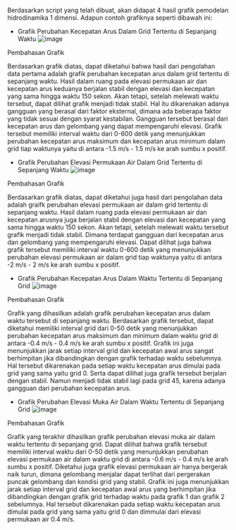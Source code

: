 Berdasarkan script yang telah dibuat, akan didapat 4 hasil grafik pemodelan hidrodinamika 1 dimensi. Adapun contoh grafiknya seperti dibawah ini:
- Grafik Perubahan Kecepatan Arus Dalam Grid Tertentu di Sepanjang Waktu
![image](https://user-images.githubusercontent.com/105954598/170166245-84248f48-e3e6-49b5-add1-64c94fb3e7dc.png)

Pembahasan Grafik

Berdasarkan grafik diatas, dapat diketahui bahwa hasil dari pengolahan data pertama adalah grafik perubahan kecepatan arus dalam grid tertentu di sepanjang waktu. Hasil dalam ruang pada elevasi permukaan air dan kecepatan arus keduanya berjalan stabil dengan elevasi dan kecepatan yang sama hingga waktu 150 sekon. Akan tetapi, setelah melewati waktu tersebut, dapat dilihat grafik menjadi tidak stabil. Hal itu dikarenakan adanya gangguan yang berasal dari faktor eksternal, dimana ada beberapa faktor yang tidak sesuai dengan syarat kestabilan. Gangguan tersebut berasal dari kecepatan arus dan gelombang yang dapat mempengaruhi elevasi. Grafik tersebut memiliki interval waktu dari 0-600 detik yang menunjukkan perubahan kecepatan arus maksimum dan kecepatan arus minimum dalam grid tiap waktunya yaitu di antara -1.5 m/s - 1.5 m/s ke arah sumbu x positif. 


- Grafik Perubahan Elevasi Permukaan Air Dalam Grid Tertentu di Sepanjang Waktu
![image](https://user-images.githubusercontent.com/105954598/170166599-e62d43d0-9f07-41fd-ab14-da3bd229bc22.png)

Pembahasan Grafik

Berdasarkan grafik diatas, dapat diketahui juga hasil dari pengolahan data adalah graifk perubahan elevasi permukaan air dalam grid tertentu di sepanjang waktu. Hasil dalam ruang pada elevasi permukaan air dan kecepatan arusnya juga berjalan stabil dengan elevasi dan kecepatan yang sama hingga waktu 150 sekon. Akan tetapi, setelah melewati waktu tersebut grafik menjadi tidak stabil. Dimana terdapat gangguan dari kecepatan arus dan gelombang yang mempengaruhi elevasi. Dapat dilihat juga bahwa grafik tersebut memiliki interval waktu 0-600 detik yang menunjukkan perubahan elevasi permukaan air dalam grid tiap waktunya yaitu di antara -2 m/s - 2 m/s ke arah sumbu x positif.


- Grafik Perubahan Kecepatan Arus Dalam Waktu Tertentu di Sepanjang Grid
![image](https://user-images.githubusercontent.com/105954598/170166731-a0374697-cbfc-49bb-bbcd-1a0a7c41dbbc.png)

Pembahasan Grafik

Grafik yang dihasilkan adalah grafik perubahan kecepatan arus dalam waktu tersebut di sepanjang waktu. Berdasarkan grafik tersebut, dapat diketahui memiliki interval grid dari 0-50 detik yang menunjukkan perubahan kecepatan arus maksimum dan minimum dalam waktu grid di antara -0.4 m/s - 0.4 m/s ke arah sumbu x positif. Grafik ini juga menunjukkan jarak setiap interval grid dan kecepatan awal arus sangat berhimpitan jika dibandingkan dengan grafik terhadap waktu sebelumnya. Hal tersebut dikarenakan pada setiap waktu kecepatan arus dimulai pada grid yang sama yaitu grid 0. Serta dapat dilihat juga grafik tersebut berjalan dengan stabil. Namun menjadi tidak stabil lagi pada grid 45, karena adanya gangguan dari perubahan kecepatan arus.


- Grafik Perubahan Elevasi Muka Air Dalam Waktu Tertentu di Sepanjang Grid
![image](https://user-images.githubusercontent.com/105954598/169680254-4aa0e433-3ff2-4ab2-8f0f-406cf1159445.png)

Pembahasan Grafik

Grafik yang terakhir dihasilkan grafik perubahan elevasi muka air dalam waktu tertentu di sepanjang grid. Dapat dilihat bahwa grafik tersebut memiliki interval waktu dari 0-50 detik yang menunjukkan perubahan elevasi permukaan air dalam waktu grid di antara -0.6 m/s - 0.4 m/s ke arah sumbu x positif. Diketahui juga grafik elevasi permukaan air hanya bergerak naik turun, dimana gelombang menjalar dapat terlihat dari pergerakan puncak gelombang dan kondisi grid yang stabil. Grafik ini juga menunjukkan jarak setiap interval grid dan kecepatan awal arus yang berhimpitan jika dibandingkan dengan grafik grid terhadap waktu pada grafik 1 dan grafik 2 sebelumnya. Hal tersebut dikarenakan pada setiap waktu kecepatan arus dimulai pada grid yang sama yaitu grid 0 dan dimmulai dari elevasi permukaan air 0.4 m/s.
